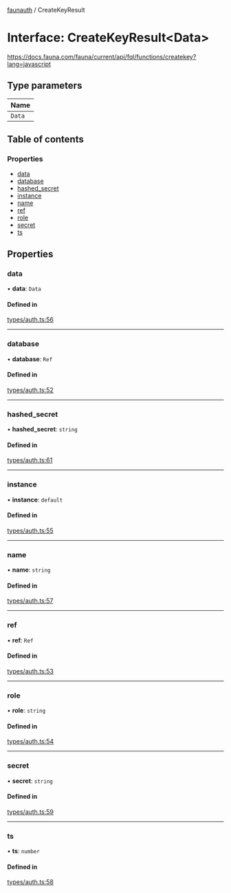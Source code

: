 [faunauth](../index.md) / CreateKeyResult

# Interface: CreateKeyResult<Data\>

https://docs.fauna.com/fauna/current/api/fql/functions/createkey?lang=javascript

## Type parameters

| Name |
| :------ |
| `Data` |

## Table of contents

### Properties

- [data](CreateKeyResult.md#data)
- [database](CreateKeyResult.md#database)
- [hashed\_secret](CreateKeyResult.md#hashed_secret)
- [instance](CreateKeyResult.md#instance)
- [name](CreateKeyResult.md#name)
- [ref](CreateKeyResult.md#ref)
- [role](CreateKeyResult.md#role)
- [secret](CreateKeyResult.md#secret)
- [ts](CreateKeyResult.md#ts)

## Properties

### data

• **data**: `Data`

#### Defined in

[types/auth.ts:56](https://github.com/alexnitta/faunauth/blob/fca71dc/src/types/auth.ts#L56)

___

### database

• **database**: `Ref`

#### Defined in

[types/auth.ts:52](https://github.com/alexnitta/faunauth/blob/fca71dc/src/types/auth.ts#L52)

___

### hashed\_secret

• **hashed\_secret**: `string`

#### Defined in

[types/auth.ts:61](https://github.com/alexnitta/faunauth/blob/fca71dc/src/types/auth.ts#L61)

___

### instance

• **instance**: `default`

#### Defined in

[types/auth.ts:55](https://github.com/alexnitta/faunauth/blob/fca71dc/src/types/auth.ts#L55)

___

### name

• **name**: `string`

#### Defined in

[types/auth.ts:57](https://github.com/alexnitta/faunauth/blob/fca71dc/src/types/auth.ts#L57)

___

### ref

• **ref**: `Ref`

#### Defined in

[types/auth.ts:53](https://github.com/alexnitta/faunauth/blob/fca71dc/src/types/auth.ts#L53)

___

### role

• **role**: `string`

#### Defined in

[types/auth.ts:54](https://github.com/alexnitta/faunauth/blob/fca71dc/src/types/auth.ts#L54)

___

### secret

• **secret**: `string`

#### Defined in

[types/auth.ts:59](https://github.com/alexnitta/faunauth/blob/fca71dc/src/types/auth.ts#L59)

___

### ts

• **ts**: `number`

#### Defined in

[types/auth.ts:58](https://github.com/alexnitta/faunauth/blob/fca71dc/src/types/auth.ts#L58)
